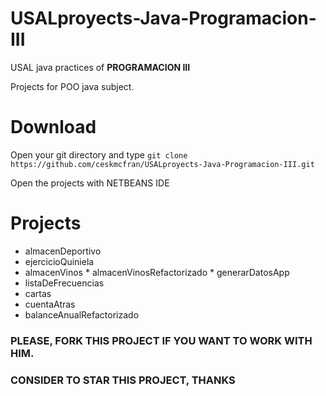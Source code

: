 # USALproyects-Java-Programacion-III
USAL java practices of **PROGRAMACION III**

Projects for POO java subject.

# Download
Open your git directory and type `git clone https://github.com/ceskmcfran/USALproyects-Java-Programacion-III.git`

Open the projects with NETBEANS IDE

# Projects
  *  almacenDeportivo
  *  ejercicioQuiniela
  *  almacenVinos
	*  almacenVinosRefactorizado
	*  generarDatosApp
  *  listaDeFrecuencias
  *  cartas
  *  cuentaAtras
  *  balanceAnualRefactorizado

### PLEASE, FORK THIS PROJECT IF YOU WANT TO WORK WITH HIM.
### CONSIDER TO STAR THIS PROJECT, THANKS
